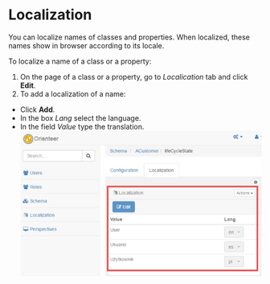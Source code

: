 # Localization

You can localize names of classes and properties. When localized, these names show in browser according to its locale.

To localize a name of a class or a property:
1. On the page of a class or a property, go to *Localication* tab and click  **Edit**.
2. To add a localization of a name:
  * Click **Add**.
  * In the box *Lang* select the language. 
  * In the field *Value* type the translation.
![adding localizations](Loc.png)

